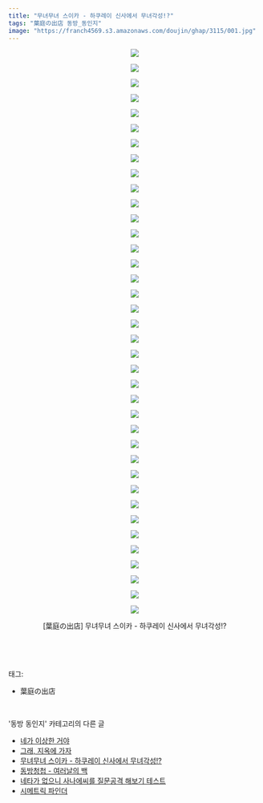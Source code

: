 ```yaml
---
title: "무녀무녀 스이카 - 하쿠레이 신사에서 무녀각성!?"
tags: "葉庭の出店 동방_동인지"
image: "https://franch4569.s3.amazonaws.com/doujin/ghap/3115/001.jpg"
---
```

<div class="article">
<p style="text-align: center; clear: none; float: none;"><img src="{{ site.imgserver2 }}/ghap/3115/001.jpg"/></p>
<p style="text-align: center; clear: none; float: none;"><img src="{{ site.imgserver2 }}/ghap/3115/002.jpg"/></p>
<p style="text-align: center; clear: none; float: none;"><img src="{{ site.imgserver2 }}/ghap/3115/003.jpg"/></p>
<p style="text-align: center; clear: none; float: none;"><img src="{{ site.imgserver2 }}/ghap/3115/004.jpg"/></p>
<p style="text-align: center; clear: none; float: none;"><img src="{{ site.imgserver2 }}/ghap/3115/005.jpg"/></p>
<p style="text-align: center; clear: none; float: none;"><img src="{{ site.imgserver2 }}/ghap/3115/006.jpg"/></p>
<p style="text-align: center; clear: none; float: none;"><img src="{{ site.imgserver2 }}/ghap/3115/007.jpg"/></p>
<p style="text-align: center; clear: none; float: none;"><img src="{{ site.imgserver2 }}/ghap/3115/008.jpg"/></p>
<p style="text-align: center; clear: none; float: none;"><img src="{{ site.imgserver2 }}/ghap/3115/009.jpg"/></p>
<p style="text-align: center; clear: none; float: none;"><img src="{{ site.imgserver2 }}/ghap/3115/010.jpg"/></p>
<p style="text-align: center; clear: none; float: none;"><img src="{{ site.imgserver2 }}/ghap/3115/011.jpg"/></p>
<p style="text-align: center; clear: none; float: none;"><img src="{{ site.imgserver2 }}/ghap/3115/012.jpg"/></p>
<p style="text-align: center; clear: none; float: none;"><img src="{{ site.imgserver2 }}/ghap/3115/013.jpg"/></p>
<p style="text-align: center; clear: none; float: none;"><img src="{{ site.imgserver2 }}/ghap/3115/014.jpg"/></p>
<p style="text-align: center; clear: none; float: none;"><img src="{{ site.imgserver2 }}/ghap/3115/015.jpg"/></p>
<p style="text-align: center; clear: none; float: none;"><img src="{{ site.imgserver2 }}/ghap/3115/016.jpg"/></p>
<p style="text-align: center; clear: none; float: none;"><img src="{{ site.imgserver2 }}/ghap/3115/017.jpg"/></p>
<p style="text-align: center; clear: none; float: none;"><img src="{{ site.imgserver2 }}/ghap/3115/018.jpg"/></p>
<p style="text-align: center; clear: none; float: none;"><img src="{{ site.imgserver2 }}/ghap/3115/019.jpg"/></p>
<p style="text-align: center; clear: none; float: none;"><img src="{{ site.imgserver2 }}/ghap/3115/020.jpg"/></p>
<p style="text-align: center; clear: none; float: none;"><img src="{{ site.imgserver2 }}/ghap/3115/021.jpg"/></p>
<p style="text-align: center; clear: none; float: none;"><img src="{{ site.imgserver2 }}/ghap/3115/022.jpg"/></p>
<p style="text-align: center; clear: none; float: none;"><img src="{{ site.imgserver2 }}/ghap/3115/023.jpg"/></p>
<p style="text-align: center; clear: none; float: none;"><img src="{{ site.imgserver2 }}/ghap/3115/024.jpg"/></p>
<p style="text-align: center; clear: none; float: none;"><img src="{{ site.imgserver2 }}/ghap/3115/025.jpg"/></p>
<p style="text-align: center; clear: none; float: none;"><img src="{{ site.imgserver2 }}/ghap/3115/026.jpg"/></p>
<p style="text-align: center; clear: none; float: none;"><img src="{{ site.imgserver2 }}/ghap/3115/027.jpg"/></p>
<p style="text-align: center; clear: none; float: none;"><img src="{{ site.imgserver2 }}/ghap/3115/028.jpg"/></p>
<p style="text-align: center; clear: none; float: none;"><img src="{{ site.imgserver2 }}/ghap/3115/029.jpg"/></p>
<p style="text-align: center; clear: none; float: none;"><img src="{{ site.imgserver2 }}/ghap/3115/030.jpg"/></p>
<p style="text-align: center; clear: none; float: none;"><img src="{{ site.imgserver2 }}/ghap/3115/031.jpg"/></p>
<p style="text-align: center; clear: none; float: none;"><img src="{{ site.imgserver2 }}/ghap/3115/032.jpg"/></p>
<p style="text-align: center; clear: none; float: none;"><img src="{{ site.imgserver2 }}/ghap/3115/033.jpg"/></p>
<p style="text-align: center; clear: none; float: none;"><img src="{{ site.imgserver2 }}/ghap/3115/034.jpg"/></p>
<p style="text-align: center; clear: none; float: none;"><img src="{{ site.imgserver2 }}/ghap/3115/035.jpg"/></p>
<p style="text-align: center; clear: none; float: none;"><img src="{{ site.imgserver2 }}/ghap/3115/036.jpg"/></p>
<p style="text-align: center; clear: none; float: none;"><img src="{{ site.imgserver2 }}/ghap/3115/037.jpg"/></p>
<p style="text-align: center; clear: none; float: none;"><img src="{{ site.imgserver2 }}/ghap/3115/038.jpg"/></p>
<p style="text-align: center; clear: none; float: none;">[葉庭の出店] 무녀무녀 스이카 - 하쿠레이 신사에서 무녀각성!?</p>
<p><br/></p>
</div><br/>
<div class="tagTrail">
<p>태그: </p>
<ul>
<li>葉庭の出店</li>
</ul>
</div><br/>
<div class="another">
<p>'동방 동인지' 카테고리의 다른 글</p>
<ul>
<li><a href="/ghap_3128">네가 이상한 거야</a></li>
<li><a href="/ghap_3116">그래, 지옥에 가자</a></li>
<li><a href="/ghap_3115">무녀무녀 스이카 - 하쿠레이 신사에서 무녀각성!?</a></li>
<li><a href="/ghap_3114">동방청첩 - 여러날의 백</a></li>
<li><a href="/ghap_3113">네타가 없으니 사나에씨를 질문공격 해보기 테스트</a></li>
<li><a href="/ghap_3111">시메트릭 파인더</a></li>
</ul>
</div><br/>
<div class="cb_module cb_fluid">
<div class="cb_wrt cb_profile">
</div><!-- commentList close -->
</div><br/>
